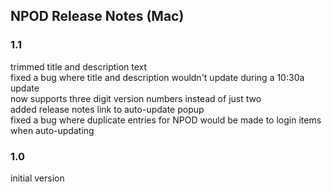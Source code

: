 ## NPOD Release Notes (Mac)

### 1.1
trimmed title and description text  
fixed a bug where title and description wouldn't update during a 10:30a update  
now supports three digit version numbers instead of just two  
added release notes link to auto-update popup  
fixed a bug where duplicate entries for NPOD would be made to login items when auto-updating

### 1.0
initial version
